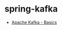 # spring-kafka

- [Apache Kafka - Basics](https://github.com/siddarthmishra/apache-kafka/blob/master/README.md)
